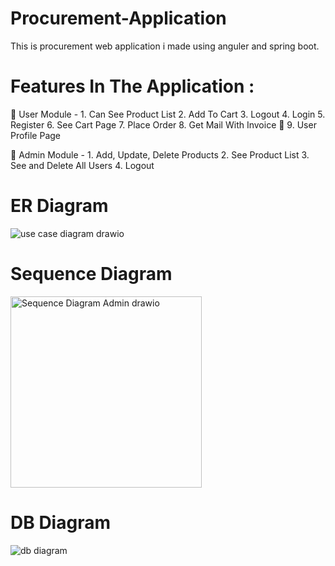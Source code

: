 # Procurement-Application
This is procurement web application i made using anguler and spring boot.

# Features In The Application : 
:busts_in_silhouette: User Module - 1. Can See Product List
              2. Add To Cart
              3. Logout
              4. Login
              5. Register
              6. See Cart Page
              7. Place Order
              8. Get Mail With Invoice :e-mail:
              9. User Profile Page

:bust_in_silhouette: Admin Module - 1. Add, Update, Delete Products
               2. See Product List
               3. See and Delete All Users
               4. Logout

# ER Diagram
![use case diagram drawio](https://user-images.githubusercontent.com/90644231/133421176-34a71dcb-1656-488c-9b02-d5dad0e222b1.png)


# Sequence Diagram
<img width="306" alt="Sequence Diagram Admin drawio" src="https://user-images.githubusercontent.com/90644231/133420991-8d63ef35-9eec-4f70-a10a-8f1299db29c6.png">


# DB Diagram
![db diagram](https://user-images.githubusercontent.com/90644231/133420775-e4794cdc-6f4f-4ae7-b044-c211ba8caccc.png)



